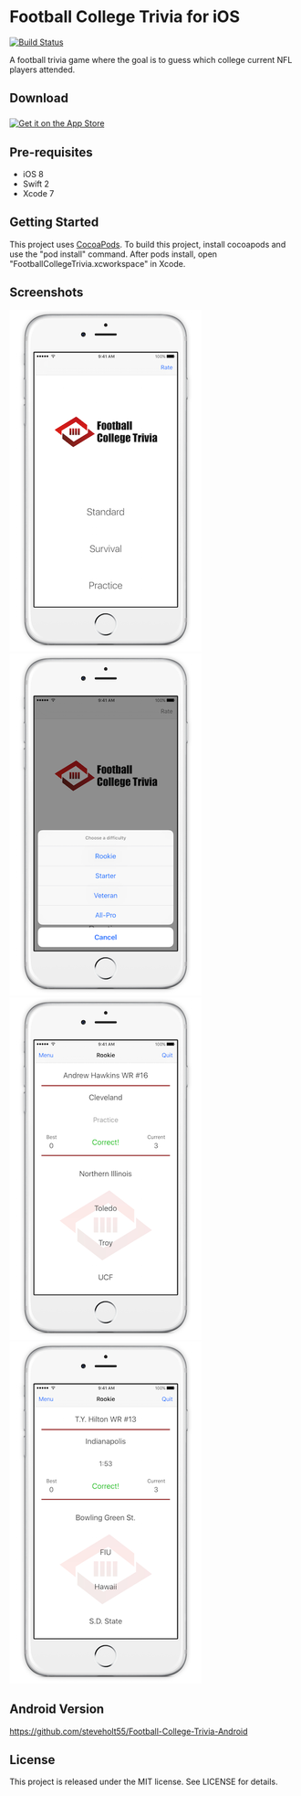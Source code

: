 # Football College Trivia for iOS

[![Build Status](https://travis-ci.org/steveholt55/Football-College-Trivia-iOS.svg)](https://travis-ci.org/steveholt55/Football-College-Trivia-iOS)

A football trivia game where the goal is to guess which college current NFL players attended.

Download
--------------

<a href="https://geo.itunes.apple.com/us/app/football-college-trivia/id879870156?mt=8">
<img align="middle" alt="Get it on the App Store" src="https://linkmaker.itunes.apple.com/images/badges/en-us/badge_appstore-lrg.svg" />
</a>

Pre-requisites
--------------

- iOS 8
- Swift 2
- Xcode 7

Getting Started
---------------

This project uses [CocoaPods](http://cocoapods.org/). To build this project, install cocoapods and use the
"pod install" command. After pods install, open "FootballCollegeTrivia.xcworkspace" in Xcode.

Screenshots
-----------

![Phone](screenshots/football1.png "Title screen")
![Phone](screenshots/football2.png "Difficulties")
![Phone](screenshots/football3.png "Game play")
![Phone](screenshots/football4.png "Game play")

Android Version
-----------

https://github.com/steveholt55/Football-College-Trivia-Android

License
---------------
This project is released under the MIT license. See LICENSE for details.
